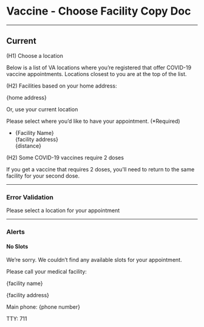 # Vaccine - Choose Facility Copy Doc
---

## Current

(H1) Choose a location

Below is a list of VA locations where you’re registered that offer COVID-19 vaccine appointments. Locations closest to you are at the top of the list.

(H2) Facilities based on your home address:

{home address}

Or, use your current location

Please select where you’d like to have your appointment. (*Required)

- {Facility Name}<br>
{facility address}<br>
{distance}

(H2) Some COVID-19 vaccines require 2 doses

If you get a vaccine that requires 2 doses, you'll need to return to the same facility for your second dose.

---

### Error Validation

Please select a location for your appointment

---

### Alerts

#### No Slots

We’re sorry. We couldn’t find any available slots for your appointment.

Please call your medical facility:

{facility name}

{facility address}

Main phone: {phone number}

TTY: 711

